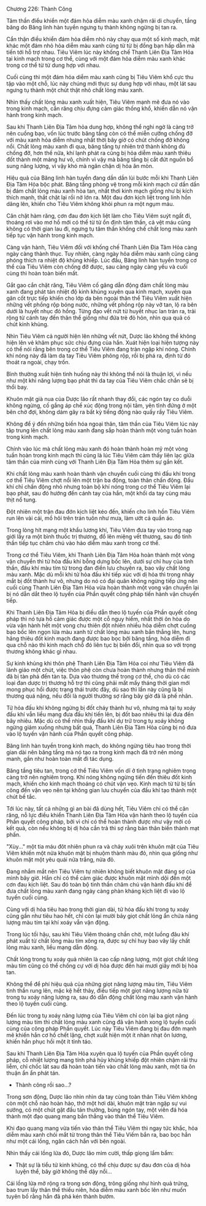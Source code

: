 




Chương 226: Thành Công


Tâm thần điểu khiển một đám hỏa diễm màu xanh chậm rãi di chuyển, tầng băng do Băng linh hàn tuyền ngưng tụ thành không ngừng bị tan ra.

Cẩn thận điều khiển đám hỏa diễm nhỏ này chạy qua một số kinh mạch, mặt khác một đám nhỏ hỏa diễm màu xanh cũng từ từ bị đồng bạn hấp dẫn mà tiến tới hỗ trợ nhau. Tiêu Viêm lúc này khống chế Thanh Liên Địa Tâm Hỏa tại kinh mạch trong cơ thể, cùng với một đám hỏa diễm màu xanh khác trong cơ thể từ từ dung hợp với nhau.

Cuối cùng thì một đám hỏa diễm màu xanh cũng bị Tiêu Viêm khổ cực thu tập vào một chỗ, lúc này chúng mới thực sự dung hợp với nhau, một lát sau ngưng tụ thành một chút thật nhỏ chất lỏng màu xanh.

Nhìn thấy chất lỏng màu xanh xuất hiện, Tiêu Viêm mạnh mẽ đưa nó vào trong kinh mạch, cắn răng chịu đựng cảm giác thống khổ, khiến dẫn nó vận hành trong kinh mạch.

Sau khi Thanh Liên Địa Tâm hỏa dung hợp, không thể nghi ngờ là càng trở nên cuồng bạo, vốn lúc trước băng tầng còn có thể miễn cưỡng chống đỡ với màu xanh hỏa diễm nhưng nhất thời bây giờ có chút chống đỡ không nổi. Chất lỏng màu xanh đi qua, băng tầng tự nhiên trở thành không đủ chống đỡ, hơn thế nữa, khí lạnh phát ra cũng bị hỏa diễm màu xanh thiêu đốt thành một mảng hư vô, chính vì vậy mà băng tầng bị cắt đứt nguồn bổ sung năng lượng, vì vậy khó mà ngăn chặn dị hỏa ăn mòn.

Hiệu quả của Băng linh hàn tuyền đang dần dần lùi bước mỗi khi Thanh Liên Địa Tâm Hỏa bộc phát. Băng tầng phòng vệ trong mỗi kinh mạch cứ dần dần bị đám chất lỏng màu xanh hòa tan, nhất thơi kinh mạch giống như bị kích thích mạnh, thắt chặt lại rồi nở lớn ra. Một đau đơn kịch liệt trong linh hồn dâng lên, khiến cho Tiêu Viêm không khỏi phun ra một ngụm máu.

Căn chặt hàm răng, cơn đau đơn kịch liệt làm cho Tiêu Viêm suýt ngất đi, thoáng rơi vào mơ hồ mới có thể từ từ ổn định tâm thần, cả vệt máu cũng không có thời gian lau đi, ngưng tụ tâm thần khống chế chất long màu xanh tiếp tục vận hành trong kinh mạch.

Càng vận hành, Tiêu Viêm đối với khống chế Thanh Liên Địa Tâm Hỏa càng ngày càng thành thục. Tuy nhiên, càng ngày hỏa diễm màu xanh cũng càng phóng thích ra nhiệt độ khủng khiếp. Lúc đầu, Băng linh hàn tuyền trong cơ thể của Tiêu Viêm còn chống đỡ được, sau càng ngày càng yếu và cuối cùng thì hoàn toàn biến mất.

Gắt gao cắn chặt răng, Tiêu Viêm cố găng dẫn động đám chất lỏng màu xanh đang phát tán nhiệt độ kinh khủng xuyên qua kinh mạch, xuyên qua gân cốt trực tiếp khiến cho lớp da bên ngoài thân thể Tiêu Viêm xuất hiện những vết phồng rộp bóng nước, những vết phồng rộp này vỡ tan, lộ ra bên dưới là huyết nhục đỏ hồng. Từng đạo vết nứt từ huyết nhục lan tràn ra, trải rộng từ cánh tay đến thân thể giống như đứa trẻ đỏ hỏn, nhìn qua quả có chút kinh khủng.

Nhìn Tiêu Viêm cả người hiện lên những vết nứt, Dược lão không thể không hiện lên vẻ khâm phục sức chịu đựng của hắn. Xuát hiện loại hiện tượng này có thể nói rằng bên trong cơ thể Tiêu Viêm đang tràn ngập khí nóng. Chính khí nóng này đã làm da tay Tiêu Viêm phông rộp, rồi bị phá ra, định từ đó thoát ra ngoài, chạy trốn.

Bình thường xuất hiện tình huống này thì không thể nói là thuận lợi, vì nếu như một khi năng lượng bạo phát thì da tay của Tiêu Viêm chắc chắn sẽ bị thổi bay.

Khuôn mặt già nua của Dược lão rất nhanh thay đổi, các ngón tay co duỗi không ngừng, cố gắng áp chế xúc động trong nội tâm, yên tĩnh đứng ở một bên chờ đợi, không dám gây ra bất kỳ tiếng động nào quấy rầy Tiêu Viêm.

Không để ý đến những biến hóa ngoại thân, tâm thần của Tiêu Viêm lúc này tâp trung lên chất lỏng màu xanh đang sắp hoàn thành một vòng tuần hoàn trong kinh mạch.

Chính vào lúc mà chất lỏng màu xanh đó hoàn thành hoàn mỹ một vòng tuần hoàn trong kinh mạch thì cũng là lúc Tiêu Viêm cảm thấy liên lạc giữa tâm thần của mình cùng với Thanh Liên Địa Tâm Hỏa thêm sự gắn kết.

Khi chất lỏng màu xanh hoàn thành vận chuyển cuối cùng thì đấu khí trong cơ thể Tiêu Viêm chợt nổi lên một trận ba động, toàn thân chấn động. Đấu khí chỉ chấn động nhỏ nhưng toàn bộ khí nóng trong cơ thể Tiêu Viêm lại bạo phát, sau đó hướng đến cánh tay của hắn, một khối da tay cùng máu thịt nổ tung.

Đột nhiên một trận đau đớn kịch liệt kéo đến, khiến cho linh hồn Tiêu Viêm run lên vài cái, mồ hôi trên trán tuôn như mưa, làm ướt cả quần áo.

Trong lòng hít mạng một khẩu lương khí, Tiêu Viêm đưa tay vào trong nạp giới lấy ra một bình thuốc trị thương, đổ lên miệng vết thương, sau đó tinh thần tiếp tục chăm chú vào hảo diễm màu xanh trong cơ thể.

Trong cơ thể Tiêu Viêm, khi Thanh Liên Địa Tâm Hỏa hoàn thành một vòng vận chuyển thì tử hỏa đấu khí bỗng dưng bốc lên, dưới sự chỉ huy của tinh thần, đấu khí màu tím từ trong đan điền lưu chuyên ra, bao vây chất lỏng màu xanh. Mặc dù mỗi khi tử hỏa đấu khỉ tiếp xúc với dị hỏa thì trong nháy mắt bị đốt thành hư vô, nhưng do nó có đại quân không ngừng tiếp ứng nên cuối cùng Thanh Liên Địa Tâm Hỏa vừa hoàn thành một vong vận chuyển lại bị nó dẫn dắt theo lộ tuyến của Phần quyết công pháp tiến hành vận chuyển tiếp.

Khi Thanh Liên Địa Tâm Hỏa bị điều dẫn theo lộ tuyến của Phần quyết công pháp thì nó tựa hồ cảm giác được một cỗ nguy hiểm, nhất thời ôn hòa do vừa vận hành hết một vong chu thiên đột nhiên nhiều hỏa diễm chợt cuồng bạo bốc lên ngọn lửa màu xanh từ chất lỏng màu xanh bắn thẳng lên, hung hăng thiêu đốt kinh mạch đang được bao bọc bởi băng tầng, hỏa diễm đi qua chỗ nào thì kinh mạch chỗ đó liên tục bị biến đổi, nhìn qua so với trọng thương không khác gì nhau.

Sự kinh khủng khi thôn phệ Thanh Liên Địa Tâm Hỏa coi như Tiêu Viêm đã lãnh giáo một chút, việc thôn phệ còn chưa hoàn thành nhưng thân thể mình đã bị tàn phá đến tàn tạ. Dựa vào thương thế trong cơ thể, cho dù có các loại đan dược trị thương hỗ trợ thì cũng phải mất mấy tháng thời gian mới mong phục hồi được trạng thái trước đây, dù sao thì lần này cũng là bị thương quá nặng, nếu đổi là người thường sợ rằng bây giờ đã là phế nhân.

Tử hỏa đấu khí không ngừng bị đốt cháy thành hư vô, nhưng mà tại tụ xoáy đấu khí vẫn liều mạng đưa đấu khí tiến lên, bị đốt bao nhiêu thì lại đưa đến bây nhiêu. Mặc dù có thể nhìn thấy đấu khí dự trữ trong tụ xoáy không ngừng giảm xuống nhưng bất quá, Thanh Liên Địa Tâm Hỏa cũng bị nó đưa vào lộ tuyến vận hành của Phần quyết công pháp.

Băng linh hàn tuyền trong kinh mạch, do không ngừng tiêu hao trong thời gian dài nên băng tầng mà nó tạo ra trong kinh mạch đã trở nên mỏng manh, gần như hoàn toàn mất đi tác dụng.

Băng tầng tiêu tan, trong cớ thể Tiêu Viêm vốn dĩ ở tình trạng nghiêm trọng càng trở nên nghiêm trọng. Khí nóng không ngừng tiến đến thiêu đốt kinh mạch, khiến cho kinh mạch thoáng có chút vặn vẹo. Kinh mạch từ từ bị tấn công đến vặn vẹo nên tại không gian lưu chuyển của đấu khí tạo thành một chút bế tắc.

Tới lúc này, tất cả những gì an bài đã dùng hết, Tiêu Viêm chỉ có thể căn răng, nỗ lực điều khiển Thanh Liên Địa Tâm Hỏa vận hành theo lộ tuyến của Phần quyết công pháp, bởi vì chỉ có thể hoàn thành được như vậy mới có kết quả, còn nếu không bị dị hỏa cắn trả thì sợ rằng bản thân biến thành mạt phấn.

"Xùy…" một tia máu đôt nhiên phun ra và chảy xuôi trên khuôn mặt của Tiêu Viêm khiến một nửa khuôn mặt bị nhuộm thành màu đỏ, nhìn qua giống như khuôn mặt một yêu quái nửa trắng, nửa đỏ.

Đang nhắm mắt nên Tiêu Viêm tự nhiên không biết khuôn mặt đáng sợ của mình bây giờ. Hắn chỉ có thể cảm giác được khuôn mặt mình dội đến một cơn đau kịch liệt. Sau đó toàn bộ tinh thần chăm chú vận hành đấu khí để đưa chất lỏng màu xanh đang ngày càng phàn kháng kịch liệt đi vào lộ tuyến cuối cùng.

Cùng với dị hỏa tiêu hao trong thời gian dài, tử hóa đấu khí trong tụ xoáy cũng gần như tiêu hao hết, chỉ còn lại mười bảy giọt chất lỏng ẩn chứa năng lượng màu tím tại khí xoáy vẫn vận động.

Trong lúc tối hậu, sau khi Tiêu Viêm thoáng chần chờ, một luồng đâu khí phát xuất từ chất lỏng màu tím xông ra, được sự chỉ huy bao vây lấy chất lỏng màu xanh, liều mạng dẫn động.

Chất lỏng trong tụ xoáy quả nhiên là cao cấp năng lượng, một giọt chất lỏng màu tím cũng có thể chống cự với dị hỏa được đến hai mươi giây mới bị hòa tan.

Không thể để phí hiệu quả của những giọt năng lượng màu tím, Tiêu Viêm tinh thần rung lên, mặc kệ hết thảy, điều tiếp một giọt năng lượng nữa từ trong tu xoáy năng lượng ra, sau đó dẫn động chất lỏng màu xanh vận hành theo lộ tuyến cuối cùng.

Đến lúc trong tụ xoáy năng lượng của Tiêu Viêm chỉ còn lại ba giọt năng lượng màu tím thì chất lỏng màu xanh cũng đã vận hành xong lộ tuyến cuối cùng của công pháp Phần quyết. Lúc này Tiêu Viêm đang bị đau đớn mạnh mẽ khiến hắn cơ hồ chết lặng, chợt xuất hiện một ít nhàn nhạt ôn lương, khiến hắn phục hồi một ít tỉnh táo.

Sau khi Thanh Liên Địa Tâm Hỏa xuyên qua lộ tuyến của Phần quyết công pháp, cỗ nhiệt lượng mang tính phá hủy khủng khiếp đột nhiên chậm rãi thu liễm, chỉ chốc lát sau đã hoàn toàn tiến vào chất lỏng màu xanh, một tia ôn thuận ẩn ẩn phát tán.

- Thành công rồi sao…?

Trong sơn động, Dược lão nhìn nhìn da tay cùng toàn thân Tiêu Viêm không còn một chỗ nào hoàn hảo, thở một hơi dài, khuôn mặt tràn ngập sự vui sướng, có một chút gật đầu tán thưởng, búng ngón tay, một viên đá hóa thành một đạo quang mang bắn thẳng vào thân thể Tiêu Viêm.

Khi đạo quang mang vừa tiến vào thân thể Tiêu Viêm thì ngay tức khắc, hỏa diễm màu xanh chói mắt từ trong thân thể Tiêu Viếm bắn ra, bao bọc hắn như một cái lồng, ngăn cách hắn với bên ngoài.

Nhìn thấy cái lồng lửa đó, Dược lão mỉm cười, thấp giọng lẩm bẩm:

- Thật sự là tiểu tử kinh khủng, có thể chịu được sự đau đơn của dị hỏa luyện thể, bây giờ không thể dậy nổi…

Cái lồng lửa mở rộng ra trong sơn động, trông giống như hình quả trứng, bao trum lấy thân thể thiếu niên, hỏa diễm màu xanh bốc lên như muốn tuyên bố rằng hắn đã phá kén thành bướm.




